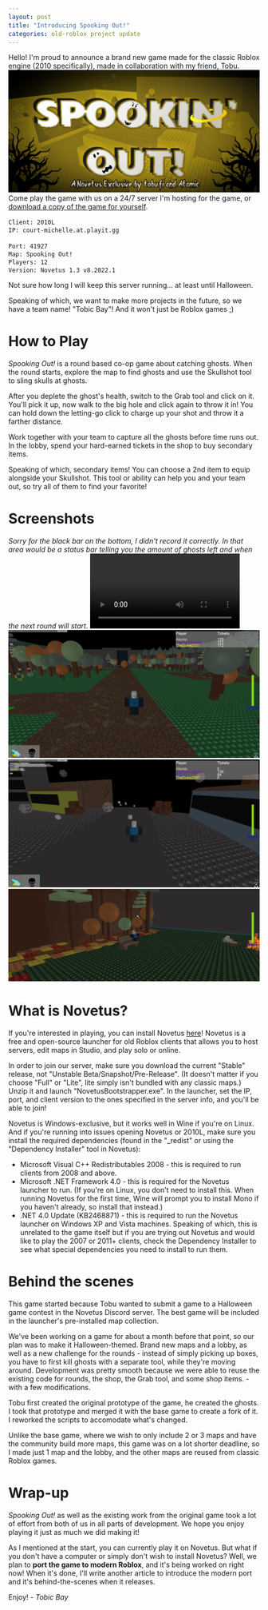 ```yaml
---
layout: post
title: "Introducing Spooking Out!"
categories: old-roblox project update
---
```


Hello! I'm proud to announce a brand new game made for the classic Roblox engine (2010 specifically), made in collaboration with my friend, Tobu.
![Thumbnail image for Spooking Out! featuring the game title overlayed on a blurred background of a map from the game, a bay filled with ghosts.](../files/SpookingOutThumbnail.png)
Come play the game with us on a 24/7 server I'm hosting for the game, or [download a copy of the game for yourself](https://cdn.discordapp.com/attachments/1033943226727542887/1033943288463511692/Spooking_Out.rbxl).

```
Client: 2010L
IP: court-michelle.at.playit.gg

Port: 41927
Map: Spooking Out!
Players: 12
Version: Novetus 1.3 v8.2022.1
```

Not sure how long I will keep this server running... at least until Halloween.

Speaking of which, we want to make more projects in the future, so we have a team name! "Tobic Bay"! And it won't just be Roblox games ;)

# How to Play

_Spooking Out!_ is a round based co-op game about catching ghosts. When the round starts, explore the map to find ghosts and use the Skullshot tool to sling skulls at ghosts.

After you deplete the ghost's health, switch to the Grab tool and click on it. You'll pick it up, now walk to the big hole and click again to throw it in! You can hold down the letting-go click to charge up your shot and throw it a farther distance.

Work together with your team to capture all the ghosts before time runs out. In the lobby, spend your hard-earned tickets in the shop to buy secondary items.

Speaking of which, secondary items! You can choose a 2nd item to equip alongside your Skullshot. This tool or ability can help you and your team out, so try all of them to find your favorite!

# Screenshots

_Sorry for the black bar on the bottom, I didn't record it correctly. In that area would be a status bar telling you the amount of ghosts left and when the next round will start._
![Gameplay footage, showcasing the game's mechanics of catching ghosts and throwing them into the hole.](../files/SpookingOutGameplay.mp4)
![A player standing on a dirt pathway in a campsite surrounded by a forest, and ghosts.](../files/SpookingOutScreenshot-1.png)
![A player attacking a ghost with the Skullshot tool in a city.](../files/SpookingOutScreenshot-2.png)
![A player sitting on a bench alone in the lobby, a peaceful grassy field at night next to a forest with autumn leaves and a campfire.](../files/SpookingOutScreenshot-3.png)

# What is Novetus?

If you're interested in playing, you can install Novetus [here](https://bitl.itch.io/novetus)! Novetus is a free and open-source launcher for old Roblox clients that allows you to host servers, edit maps in Studio, and play solo or online.

In order to join our server, make sure you download the current "Stable" release, not "Unstable Beta/Snapshot/Pre-Release". (It doesn't matter if you choose "Full" or "Lite", lite simply isn't bundled with any classic maps.) Unzip it and launch "NovetusBootstrapper.exe". In the launcher, set the IP, port, and client version to the ones specified in the server info, and you'll be able to join!

Novetus is Windows-exclusive, but it works well in Wine if you're on Linux. And if you're running into issues opening Novetus or 2010L, make sure you install the required dependencies (found in the "\_redist" or using the "Dependency Installer" tool in Novetus):

- Microsoft Visual C++ Redistributables 2008 - this is required to run clients from 2008 and above.
- Microsoft .NET Framework 4.0 - this is required for the Novetus launcher to run. (If you're on Linux, you don't need to install this. When running Novetus for the first time, Wine will prompt you to install Mono if you haven't already, so install that instead.)
- .NET 4.0 Update (KB2468871) - this is required to run the Novetus launcher on Windows XP and Vista machines.
  Speaking of which, this is unrelated to the game itself but if you are trying out Novetus and would like to play the 2007 or 2011+ clients, check the Dependency Installer to see what special dependencies you need to install to run them.

# Behind the scenes

This game started because Tobu wanted to submit a game to a Halloween game contest in the Novetus Discord server. The best game will be included in the launcher's pre-installed map collection.

We've been working on a game for about a month before that point, so our plan was to make it Halloween-themed. Brand new maps and a lobby, as well as a new challenge for the rounds - instead of simply picking up boxes, you have to first kill ghosts with a separate tool, while they're moving around. Development was pretty smooth because we were able to reuse the existing code for rounds, the shop, the Grab tool, and some shop items. - with a few modifications.

Tobu first created the original prototype of the game, he created the ghosts. I took that prototype and merged it with the base game to create a fork of it. I reworked the scripts to accomodate what's changed.

Unlike the base game, where we wish to only include 2 or 3 maps and have the community build more maps, this game was on a lot shorter deadline, so I made just 1 map and the lobby, and the other maps are reused from classic Roblox games.

# Wrap-up

_Spooking Out!_ as well as the existing work from the original game took a lot of effort from both of us in all parts of development. We hope you enjoy playing it just as much we did making it!

As I mentioned at the start, you can currently play it on Novetus. But what if you don't have a computer or simply don't wish to install Novetus? Well, we plan to **port the game to modern Roblox**, and it's being worked on right now! When it's done, I'll write another article to introduce the modern port and it's behind-the-scenes when it releases.

Enjoy!
_- Tobic Bay_

